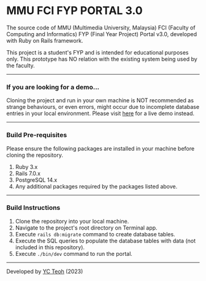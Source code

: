 # MMU FCI FYP PORTAL 3.0

The source code of MMU (Multimedia University, Malaysia) FCI (Faculty of Computing and Informatics) FYP (Final Year Project) Portal v3.0, developed with Ruby on Rails framework. 

This project is a student's FYP and is intended for educational purposes only. This prototype has NO relation with the existing system being used by the faculty.

---

### If you are looking for a demo...
Cloning the project and run in your own machine is NOT recommended as strange behaviours, or even errors, might occur due to incomplete database entries in your local environment. Please visit [here](http://104.248.148.182/) for a live demo instead.

---

### Build Pre-requisites
Please ensure the following packages are installed in your machine before cloning the repository.
1. Ruby 3.x
2. Rails 7.0.x
3. PostgreSQL 14.x
4. Any additional packages required by the packages listed above.

---

### Build Instructions
1. Clone the repository into your local machine.
2. Navigate to the project's root directory on Terminal app.
3. Execute `rails db:migrate` command to create database tables.
4. Execute the SQL queries to populate the database tables with data (not included in this repository).
5. Execute `./bin/dev` command to run the portal.

---

Developed by [YC Teoh](mailto:ycteoh@outlook.com) (2023)